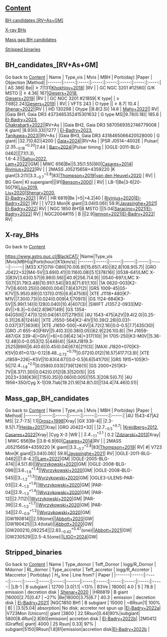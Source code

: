 [Content](#Content)
--------------

[BH candidates [RV+As+GM]](#BH_candidates_[RV+As+GM])

[X-ray BHs](#X-ray_BHs)

[Mass gap BH candidates](#Mass_gap_BH_candidates)

[Stripped binaries](#Stripped_binaries)


BH_candidates_[RV+As+GM]            
--------------
Go back to [Content](#Content)
| Name | Type_vis | Mvis | MBH | Porb(day)  |Paper   |   Objection |Method|
|-------|:-----:|:-----:|:-----:|:-----:|:-----:|:-----:|:-----:|
| AS 386| Be||$\geq7$|131|[Khokhlov+2018](https://ui.adsabs.harvard.edu/abs/2018ApJ...856..158K/abstract)| |RV |
| GC NGC 3201  \#12560| G/K MSTO ||$\geq4.36$| 167|[Giesers+2018](https://ui.adsabs.harvard.edu/abs/2018MNRAS.475L..15G/abstract),<br>[Giesers+2019](https://ui.adsabs.harvard.edu/abs/2019A%26A...632A...3G/abstract)| |RV |
| GC NGC 3201 \#21859| K type| |$\geq7.68$|2.24|[Giesers+2019](https://ui.adsabs.harvard.edu/abs/2019A%26A...632A...3G/abstract)| | RV|
| VFTS 243 | O type ||$\geq8.7$| 10.4 | [Shenar+2022](https://ui.adsabs.harvard.edu/abs/2022NatAs...6.1085S/abstract)||RV |
 | HD 130298 | Otype ||8.8(2.5)| 14.6 | [Mahy+2022](https://ui.adsabs.harvard.edu/abs/2022A%26A...664A.159M/abstract)|| RV|
 |Gaia BH1, Gaia DR3 4373465352415301632 | G type MS||9.78(0.18)| 185.6 | [El-Badry+2023](https://ui.adsabs.harvard.edu/abs/2023MNRAS.518.1057E/abstract),<br>[Chakrabarti+2022](https://ui.adsabs.harvard.edu/abs/2022arXiv221005003C/abstract)||RV+As |
 |Gaia BH2, Gaia DR3 5870569352746779008 | K giant| |8.93(0.33)|1277 | [El-Badry+2023](https://ui.adsabs.harvard.edu/abs/2023MNRAS.521.4323E/abstract),<br>[Tanikawa+2023](https://ui.adsabs.harvard.edu/abs/2023ApJ...946...79T/abstract)||RV+As |
 |Gaia BH3, Gaia DR3 4318465066420528000 | G giant| |32.7(0.82)|4200 | [Gaia+2024](https://arxiv.org/pdf/2404.10486)||RV+As |
 |PSR J0514−4002E | Pulsar| |$2.35^{+0.20}_{-0.18}$|7.44 | [Barr+2024](https://www.science.org/doi/10.1126/science.adg3005)||Pulsar timing |
|OGLE-2011-BLG-0462|||7.1(1.3),<br>1.6-4.2||[Sahu+2022](https://ui.adsabs.harvard.edu/abs/2022ApJ...933...83S/abstract),<br>[Lam+2022](https://ui.adsabs.harvard.edu/abs/2022ApJ...933L..23L/abstract)||GM|
| MWC 656|Be||5.35(1.55)|60|[Casares+2014](https://ui.adsabs.harvard.edu/abs/2014Natur.505..378C/abstract)| [Rivinius+2022](https://ui.adsabs.harvard.edu/abs/2022arXiv220812315R/abstract)|RV |
| 2MASS J05215658+4359220 |K giant|3.2(1)|$3.3^{+2.8}_{-0.7}$|83|[Thompson+2019](https://ui.adsabs.harvard.edu/abs/2019Sci...366..637T/abstract)|[van den Heuvel+2020](https://ui.adsabs.harvard.edu/abs/2020Sci...368.3282V/abstract) | RV|
| BG Gem| KI supergiant|||91|[Benson+2000](https://ui.adsabs.harvard.edu/abs/2000AJ....119..890B/abstract)| | RV|
| LB-1|Be|3-6|20-50|79|[Liu+2019](https://ui.adsabs.harvard.edu/abs/2019Natur.575..618L/abstract),<br>[Liu+2020](https://ui.adsabs.harvard.edu/abs/2020ApJ...900...42L/abstract)|[Shenar+2020](https://ui.adsabs.harvard.edu/abs/2020A%26A...639L...6S/abstract),<br>[El-Badry+2021](https://ui.adsabs.harvard.edu/abs/2021MNRAS.502.3436E/abstract) | RV|
| HR 6819|Be |>5|>4.2|40 | [Rivinius+2020](https://ui.adsabs.harvard.edu/abs/2020A%26A...637L...3R/abstract)|[El-Badry+2021](https://ui.adsabs.harvard.edu/abs/2021MNRAS.502.3436E/abstract) |RV |
| V723 Mon|K giant||3.04(0.06)| 59.9|[Jayasinghe+2021](https://ui.adsabs.harvard.edu/abs/2021MNRAS.504.2577J/abstract)| [El-Badry+2022](https://ui.adsabs.harvard.edu/abs/2022MNRAS.512.5620E/abstract)| RV|
| NGC 1850 BH1|B MSTO |||5.04|[Saracino+2021](https://ui.adsabs.harvard.edu/abs/2022MNRAS.511.2914S/abstract)|[El-Badry+2022](https://ui.adsabs.harvard.edu/abs/2022MNRAS.511L..24E/abstract)| RV|
| NGC2004\#115 | B |||2.9|[lennon+2021](https://ui.adsabs.harvard.edu/abs/2022A%26A...665A.180L/abstract)|[El-Badry+2022](https://ui.adsabs.harvard.edu/abs/2022MNRAS.511.3089E/abstract)| RV|


X-ray_BHs
----------
Go back to [Content](#Content)

https://www.astro.puc.cl/BlackCAT/
|Name|Type_vis |Mvis|MBH|q|Porb(hour)|K1(km/s)| 
|-------|:-----:|:-----:|:-----:|:-----:|:-----:|:-----:|
|M33 X7|O7III-O8III|70.0(6.9)|15.65(1.45)||82.8|108.9(5.7)| 
|GRO J0422+32|M4-5V||3.69(0.41)|0.116(0.08)|5.1|378(16)| 
|0538-641/LMC X-3|B3V|3.63(0.57)|6.98(0.56)||40.9|256.7(4.9)| 
|0540-697/LMC X-1|07I|31.79(3.48)|10.91(1.54)||93.8|71.61(1.10)| 
|1A 0620-003|K2-7V||6.60(0.25)|0.060(0.004)|7.8|437(2)| 
|GRS 1009-45|G5-K7V||5.95(0.89)|0.137(0.015)|6.8|475(6)| 
|XTE J1118+480|K7-M1V||7.30(0.73)|0.024(0.009|4.1|709(1)| 
|GS 1124-684|K3-5V||5.99(1.14)|0.128(0.040)|10.4|407(3)| 
|SWIFT J1357.2-0933|M2-4V||>8.3|~0.04|2.8|967(49)| 
|GS 1354-64|G5III||7.47|0.12(0.04)|61.07|279(5)| 
|4U 1543-475|A2V||9.4(2.0)|0.25-0.31|26.8|124(4)| 
|XTE J1550-564|K2-4IV||10.39(2.26)|0.031-0.037|37|363(6)| 
|XTE J1650-500|~K4V||4.72(2.16)|0.0-0.5|7.7|435(30)| 
|GRO J1 655-40|F6IV||5.4(0.3)|0.38(0.05)|62.9|226.1(0.8)| 
|1H J1659- 487/GX 339-4|>GIV||>6|<0.08|42.14|>317(10)| 
|H 1705-250|K3-M0V||5.36-12.48|0.0-0.053|12.5|448(4)| 
|SAXJ1819.3-2525|B9III||6.4(0.6)|0.45(0.04)|67.6|211(3)| 
|MAXI J1820+070|K3-K5V|0.61+0.13/-0.12|$8.48^{+0.79}_{-0.72}$|0.072(0.012)|16.57|417.7(3.9)| 
|XTE J1859+226|~K5V||10.83(4.67)|0.0-0.5|6.6|541(70)| 
|GRS 1915+105|K1-5I||$12.4^{+2.0}_{-1.8}$|0.058(0.033)|739|126(1)| 
|GS 2000+251|K3-7V||8.37(1.30)|0.042(0.012)|8.3|520(5)| 
|GS 2023+338|K3II||7.15(0.35)|0.060(0.005)|155.3|208.5(0.7)| 
|4U 1956+350/Cyg X-1|O9.7Iab|19.2(1.9)|14.8(1.0)||134.4|74.46(0.51)|  


Mass_gap_BH_candidates
------------------------
Go back to [Content](#Content)
| Name | Type_vis | Mvis | MBH | Porb(day)  |Paper   |  Method|
|-------|:-----:|:-----:|:-----:|:-----:|:-----:|:-----:|
|4U 1543-47|A2 MS| |2.7-7.5| 1.1|[Orosz+1998](https://ui.adsabs.harvard.edu/abs/1998ApJ...499..375O/abstract)|Xray|
|GX 339-4|| |2.3-9.5|1.7|[Heida+2017](https://ui.adsabs.harvard.edu/abs/2017ApJ...846..132H/abstract)|Xray|
|GRO J0422+32| | |$2.7_{-0.5}^{+0.7}$| |[Kreidberg+2012](https://ui.adsabs.harvard.edu/abs/2012ApJ...757...36K/abstract),<br>[Casares+2022](https://ui.adsabs.harvard.edu/abs/2022MNRAS.516.2023C/abstract)|Xray|
|Cyg X-3 |WR | | $2.4_{-1.1}^{+2.1}$ | 0.2 |[Zdziarski+2013](https://ui.adsabs.harvard.edu/abs/2013MNRAS.429L.104Z/abstract)|Xray|
| MWC 656|Be ||3.8-6.9|60|[Casares+2014](https://ui.adsabs.harvard.edu/abs/2014Natur.505..378C/abstract)|RV |
| 2MASS J05215658+4359220 |K giant||$3.3^{+2.8}_{-0.7}$|83|[Thompson+2019](https://ui.adsabs.harvard.edu/abs/2019Sci...366..637T/abstract)| RV|
#| V723 Mon|K giant||3.04(0.06)| 59.9|[Jayasinghe+2021](https://ui.adsabs.harvard.edu/abs/2021MNRAS.504.2577J/abstract)| RV|
|OGLE-2011-BLG-0462|||1.6-4.2||[Lam+2022](https://ui.adsabs.harvard.edu/abs/2022ApJ...933L..23L/abstract)|GM|
|OGLE-2005-BLG-474|||4.5(1.8)||[Wyrzykowski+2020](https://ui.adsabs.harvard.edu/abs/2020A%26A...636A..20W/abstract)|GM|
|OGLE-2008-BLG-096|||$3.6^{+1.4}_{-1.6}$||[Wyrzykowski+2020](https://ui.adsabs.harvard.edu/abs/2020A%26A...636A..20W/abstract)|GM|
|OGLE-2008-BLG-545|||$3^{+1.3}_{-1.2}$||[Wyrzykowski+2020](https://ui.adsabs.harvard.edu/abs/2020A%26A...636A..20W/abstract)|GM|
|OGLE3-ULENS-PAR-03|||$2.4^{+1.9}_{-1.3}$||[Wyrzykowski+2020](https://ui.adsabs.harvard.edu/abs/2020A%26A...636A..20W/abstract)|GM|
|PAR-04|||$2.9^{+1.4}_{-1.3}$||[Wyrzykowski+2020](https://ui.adsabs.harvard.edu/abs/2020A%26A...636A..20W/abstract)|GM|
|PAR-12|||2.7(12)||[Wyrzykowski+2020](https://ui.adsabs.harvard.edu/abs/2020A%26A...636A..20W/abstract)|GM|
|PAR-39|||$2.6^{+1.7}_{-1.3}$||[Wyrzykowski+2020](https://ui.adsabs.harvard.edu/abs/2020A%26A...636A..20W/abstract)|GM|
|PAR-34|||$2.0^{+1.2}_{-0.9}$||[Wyrzykowski+2020](https://ui.adsabs.harvard.edu/abs/2020A%26A...636A..20W/abstract)|GM|
|GW190814|||2.59(one)||[Abbott+2020](https://ui.adsabs.harvard.edu/abs/2020ApJ...896L..44A/abstract)|GW|
|GW190425|||3.4(total)||[Abbott+2020](https://ui.adsabs.harvard.edu/abs/2020ApJ...892L...3A/abstract)|GW|
|GW200210_092254|||$2.83^{+0.47}_{-0.42}$(one)||[Abbott+2021](https://arxiv.org/abs/2111.03606)|GW|
|GW230529|||2.5-4.5(one)||[LIGO+2024](https://ui.adsabs.harvard.edu/abs/2024arXiv240404248T/abstract)|GW|



Stripped_binaries
------------------------
Go back to [Content](#Content)
| Name | Type_dornor | Teff_Dornor | logg/R_Dornor  |  Mdornor |  RL_dornor  |  Type_accretor  |  Teff_accretor  |  logg/R_Accretor |  Maccretor | Porb(day)  |    $H_{\alpha}$ line  | Line from? | Paper |
|-------|:-----:|:-----:|:-----:|:-----:|:-----:|:-----:|-------|:-----:|:-----:|:-----:|:-----:|:-----:|:-----:|
|LB-1   | B subgiant | 12700 |3.0|1.1| ~13% | B3Ve | 18000| 4.0 | 5 | 78.8 | emission | decretion disk | [Shenar+2020](https://ui.adsabs.harvard.edu/abs/2020A%26A...639L...6S/abstract) |
|HR6819 | B giant |16000|2.75|0.47 | ~27% |Be|18000|3.75|6.7 | 40.3 | emission | decretion disk | [El-Badry+2021](https://ui.adsabs.harvard.edu/abs/2021MNRAS.502.3436E/abstract)|
|NGC1850 BH1 | B subgiant | 15000 | ~6Rsun|1| 100% | B| | |3.5|5.04| absorption| No disk; accretor not spun up |[El-Badry+2022a](https://ui.adsabs.harvard.edu/abs/2022MNRAS.511L..24E/abstract)|
|V723Mon (Unicorn)| giant |3800 | 22.5Rsun|0.44|90%|subgiant| 5800|8.4Run|2.8|60|emission| accretion disk | [El-Badry+2022b](https://ui.adsabs.harvard.edu/abs/2022MNRAS.512.5620E/abstract)| 
|2M0412 (Giraffe)| giant| 4000 | 25 Rsun| 0.33| 97% | subgiant|5150|9Rsun|1.8|81|emission|accretion disk|[El-Badry+2022b](https://ui.adsabs.harvard.edu/abs/2022MNRAS.512.5620E/abstract) |



